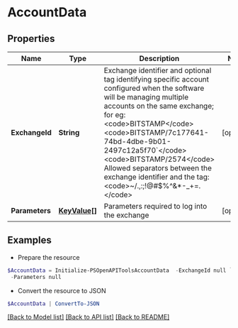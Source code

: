 # AccountData
## Properties

Name | Type | Description | Notes
------------ | ------------- | ------------- | -------------
**ExchangeId** | **String** | Exchange identifier and optional tag identifying specific account configured when the software will be managing multiple accounts on the same exchange; for eg:  &lt;code&gt;BITSTAMP&lt;/code&gt; &lt;code&gt;BITSTAMP/7c177641-74bd-4dbe-9b01-2497c12a5f70&#x60;&lt;/code&gt; &lt;code&gt;BITSTAMP/2574&lt;/code&gt; Allowed separators between the exchange identifier and the tag: &lt;code&gt;~/.,:;\!@#$%^&amp;*-_+&#x3D;.&lt;/code&gt;  | [optional] 
**Parameters** | [**KeyValue[]**](KeyValue.md) | Parameters required to log into the exchange | [optional] 

## Examples

- Prepare the resource
```powershell
$AccountData = Initialize-PSOpenAPIToolsAccountData  -ExchangeId null `
 -Parameters null
```

- Convert the resource to JSON
```powershell
$AccountData | ConvertTo-JSON
```

[[Back to Model list]](../README.md#documentation-for-models) [[Back to API list]](../README.md#documentation-for-api-endpoints) [[Back to README]](../README.md)

